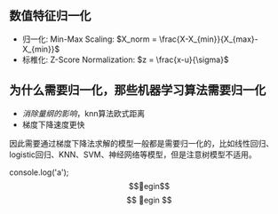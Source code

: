 ## 数值特征归一化
- 归一化: Min-Max Scaling: $X_norm = \frac{X-X_{min}}{X_{max}-X_{min}}$
- 标椎化: Z-Score Normalization: $z = \frac{x-u}{\sigma}$
  

## 为什么需要归一化，那些机器学习算法需要归一化
- *消除量纲的影响*，knn算法欧式距离
- 梯度下降速度更快

因此需要通过梯度下降法求解的模型一般都是需要归一化的，比如线性回归、logistic回归、KNN、SVM、神经网络等模型，但是注意树模型不适用。


console.log('a');
$$egin$$
$$
egin
$$
